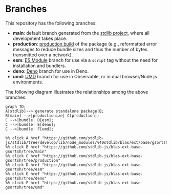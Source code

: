 <!--

@license Apache-2.0

Copyright (c) 2022 The Stdlib Authors.

Licensed under the Apache License, Version 2.0 (the "License");
you may not use this file except in compliance with the License.
You may obtain a copy of the License at

    http://www.apache.org/licenses/LICENSE-2.0

Unless required by applicable law or agreed to in writing, software
distributed under the License is distributed on an "AS IS" BASIS,
WITHOUT WARRANTIES OR CONDITIONS OF ANY KIND, either express or implied.
See the License for the specific language governing permissions and
limitations under the License.

-->

# Branches

This repository has the following branches:

-   **main**: default branch generated from the [stdlib project][stdlib-url], where all development takes place.
-   **production**: [production build][production-url] of the package (e.g., reformatted error messages to reduce bundle sizes and thus the number of bytes transmitted over a network).
-   **esm**: [ES Module][esm-url] branch for use via a `script` tag without the need for installation and bundlers.
-   **deno**: [Deno][deno-url] branch for use in Deno.
-   **umd**: [UMD][umd-url] branch for use in Observable, or in dual browser/Node.js environments.

The following diagram illustrates the relationships among the above branches:

```mermaid
graph TD;
A[stdlib]-->|generate standalone package|B;
B[main] -->|productionize| C[production];
C -->|bundle| D[esm];
C -->|bundle| E[deno];
C -->|bundle| F[umd];

%% click A href "https://github.com/stdlib-js/stdlib/tree/develop/lib/node_modules/%40stdlib/blas/ext/base/gsortsh"
%% click B href "https://github.com/stdlib-js/blas-ext-base-gsortsh/tree/main"
%% click C href "https://github.com/stdlib-js/blas-ext-base-gsortsh/tree/production"
%% click D href "https://github.com/stdlib-js/blas-ext-base-gsortsh/tree/esm"
%% click E href "https://github.com/stdlib-js/blas-ext-base-gsortsh/tree/deno"
%% click F href "https://github.com/stdlib-js/blas-ext-base-gsortsh/tree/umd"
```

[stdlib-url]: https://github.com/stdlib-js/stdlib/tree/develop/lib/node_modules/%40stdlib/blas/ext/base/gsortsh
[production-url]: https://github.com/stdlib-js/blas-ext-base-gsortsh/tree/production
[deno-url]: https://github.com/stdlib-js/blas-ext-base-gsortsh/tree/deno
[umd-url]: https://github.com/stdlib-js/blas-ext-base-gsortsh/tree/umd
[esm-url]: https://github.com/stdlib-js/blas-ext-base-gsortsh/tree/esm